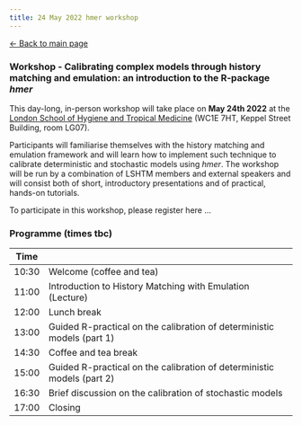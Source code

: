 ```yaml
---
title: 24 May 2022 hmer workshop
---
```


[<- Back to main page](https://hmer-package.github.io/website/)

### Workshop - Calibrating complex models through history matching and emulation: an introduction to the R-package _hmer_

This day-long, in-person workshop will take place on **May 24th 2022** at the [London School of Hygiene and Tropical Medicine](https://www.lshtm.ac.uk/aboutus/contact/location) (WC1E 7HT, Keppel Street Building, room LG07). 

Participants will familiarise themselves with the history matching and emulation framework and will learn how to implement such technique to calibrate deterministic and stochastic models using _hmer_. The workshop will be run by a combination of LSHTM members and external speakers and will consist both of short, introductory presentations and of practical, hands-on tutorials.

To participate in this workshop, please register here ...

### Programme (times tbc) 

| Time  |                                                                                                              |
|-------|--------------------------------------------------------------------------------------------------------------|
| 10:30 | Welcome (coffee and tea)                                                                                     |
| 11:00 | Introduction to History Matching with Emulation (Lecture)                                                    |
| 12:00 | Lunch break                                                                                                  |
| 13:00 | Guided R-practical on the calibration of deterministic models (part 1)                                       |
| 14:30 | Coffee and tea break                                                                                         |
| 15:00 | Guided R-practical on the calibration of deterministic models (part 2)                                       |                                             
| 16:30 | Brief discussion on the calibration of stochastic models                                                     |
| 17:00 | Closing                                                                                                      |

